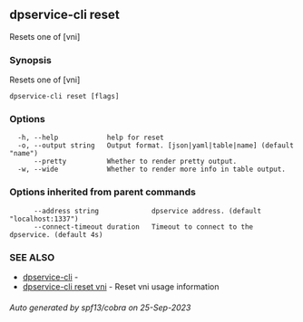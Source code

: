## dpservice-cli reset

Resets one of [vni]

### Synopsis

Resets one of [vni]

```
dpservice-cli reset [flags]
```

### Options

```
  -h, --help            help for reset
  -o, --output string   Output format. [json|yaml|table|name] (default "name")
      --pretty          Whether to render pretty output.
  -w, --wide            Whether to render more info in table output.
```

### Options inherited from parent commands

```
      --address string             dpservice address. (default "localhost:1337")
      --connect-timeout duration   Timeout to connect to the dpservice. (default 4s)
```

### SEE ALSO

* [dpservice-cli](dpservice-cli.md)	 - 
* [dpservice-cli reset vni](dpservice-cli_reset_vni.md)	 - Reset vni usage information

###### Auto generated by spf13/cobra on 25-Sep-2023
